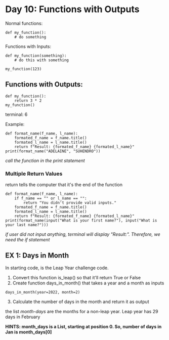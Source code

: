 # Day 10: Functions with Outputs

Normal functions:
```
def my_function():
    # do something
```
Functions with Inputs:
```
def my_function(something):
    # do this with something

my_function(123)
```
## Functions with Outputs:
```
def my_function():
    return 3 * 2
my_function()
```
terminal: 6

Example:
```
def format_name(f_name, l_name):
    formated_f_name = f_name.title()
    formated_l_name = l_name.title()
    return f"Result: {formated_f_name} {formated_l_name}"
print(format_name("ADELAINE", "SUHENDRO"))
```
_call the function in the print statement_

### Multiple Return Values
return tells the computer that it's the end of the function
```
def format_name(f_name, l_name):
    if f_name == "" or l_name == "":
        return "You didn't provide valid inputs."
    formated_f_name = f_name.title()
    formated_l_name = l_name.title()
    return f"Result: {formated_f_name} {formated_l_name}"
print(format_name(input("What is your first name?"), input("What is your last name?")))
```
_if user did not input anything, terminal will display "Result:". Therefore, we need the if statement_

## EX 1: Days in Month
In starting code, is the Leap Year challenge code. 
1. Convert this function is_leap() so that it'll return True or False
2. Create function days_in_month() that takes a year and a month as inputs
```
days_in_month(year=2022, month=2)
```
3. Calculate the number of days in the month and return it as output

the list *month-days* are the months for a non-leap year. Leap year has 29 days in February

**HINTS: month_days is a List, starting at position 0. So, number of days in Jan is month_days[0]**
